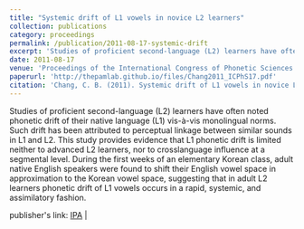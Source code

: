 ```yaml
---
title: "Systemic drift of L1 vowels in novice L2 learners"
collection: publications
category: proceedings
permalink: /publication/2011-08-17-systemic-drift
excerpt: 'Studies of proficient second-language (L2) learners have often noted phonetic drift of their native language (L1) vis-à-vis...'
date: 2011-08-17
venue: 'Proceedings of the International Congress of Phonetic Sciences'
paperurl: 'http://thepamlab.github.io/files/Chang2011_ICPhS17.pdf'
citation: 'Chang, C. B. (2011). Systemic drift of L1 vowels in novice L2 learners. In W.-S. Lee & E. Zee (Eds.), <i>Proceedings of the 17th International Congress of Phonetic Sciences</i> (pp. 428–431). Hong Kong, SAR: City University of Hong Kong.'
---
```


Studies of proficient second-language (L2) learners have often noted phonetic drift of their native language (L1) vis-à-vis monolingual norms. Such drift has been attributed to perceptual linkage between similar sounds in L1 and L2. This study provides evidence that L1 phonetic drift is limited neither to advanced L2 learners, nor to crosslanguage influence at a segmental level. During the first weeks of an elementary Korean class, adult native English speakers were found to shift their English vowel space in approximation to the Korean vowel space, suggesting that in adult L2 learners phonetic drift of L1 vowels occurs in a rapid, systemic, and assimilatory fashion.

publisher's link: <a href='https://www.internationalphoneticassociation.org/icphs-proceedings/ICPhS2011/OnlineProceedings/RegularSession/Chang,%20Charles/Chang,%20Charles.pdf' target="_blank">IPA</a> |
